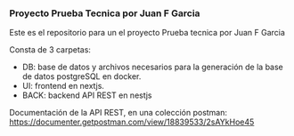### Proyecto Prueba Tecnica por Juan F Garcia

Este es el repositorio para un el proyecto Prueba tecnica por Juan F Garcia

Consta de 3 carpetas:
- DB: base de datos y archivos necesarios para la generación de la base de datos postgreSQL en docker.
- UI: frontend en nextjs.
- BACK: backend API REST en nestjs


Documentación de la API REST, en una colección postman:
https://documenter.getpostman.com/view/18839533/2sAYkHoe45



